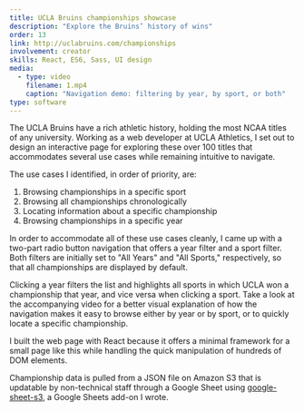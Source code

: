 ```yaml
---
title: UCLA Bruins championships showcase
description: "Explore the Bruins’ history of wins"
order: 13
link: http://uclabruins.com/championships
involvement: creator
skills: React, ES6, Sass, UI design
media:
  - type: video
    filename: 1.mp4
    caption: "Navigation demo: filtering by year, by sport, or both"
type: software
---
```


The UCLA Bruins have a rich athletic history, holding the most NCAA titles of any university. Working as a web developer at UCLA Athletics, I set out to design an interactive page for exploring these over 100 titles that accommodates several use cases while remaining intuitive to navigate.

The use cases I identified, in order of priority, are:

1. Browsing championships in a specific sport
2. Browsing all championships chronologically
4. Locating information about a specific championship
3. Browsing championships in a specific year

In order to accommodate all of these use cases cleanly, I came up with a two-part radio button navigation that offers a year filter and a sport filter. Both filters are initially set to "All Years" and "All Sports," respectively, so that all championships are displayed by default.

Clicking a year filters the list and highlights all sports in which UCLA won a championship that year, and vice versa when clicking a sport. Take a look at the accompanying video for a better visual explanation of how the navigation makes it easy to browse either by year or by sport, or to quickly locate a specific championship.

I built the web page with React because it offers a minimal framework for a small page like this while handling the quick manipulation of hundreds of DOM elements. 

Championship data is pulled from a JSON file on Amazon S3 that is updatable by non-technical staff through a Google Sheet using [google-sheet-s3](https://github.com/liddiard/google-sheet-s3), a Google Sheets add-on I wrote.
